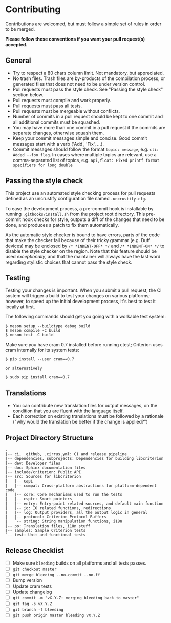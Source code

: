 # Contributing

Contributions are welcomed, but must follow a simple set of rules in order to
be merged.

**Please follow these conventions if you want your pull request(s) accepted.**

## General

* Try to respect a 80 chars column limit. Not mandatory, but appreciated.
* No trash files. Trash files are by-products of the compilation process, or
  generated files that does not need to be under version control.
* Pull requests must pass the style check. See "Passing the style check" section below.
* Pull requests must compile and work properly.
* Pull requests must pass all tests.
* Pull requests must be mergeable without conflicts.
* Number of commits in a pull request should be kept to one commit and all
  additional commits must be squashed.
* You may have more than one commit in a pull request if the commits are
  separate changes, otherwise squash them.
* Keep your commit messages simple and concise. Good commit messages start
  with a verb ('Add', 'Fix', ...).
* Commit messages should follow the format `topic: message`, e.g. `cli: Added --foo flag`.
  In cases where multiple topics are relevant, use a comma-separated list of topics, e.g.
  `api,float: Fixed printf format specifiers for long double`

## Passing the style check

This project use an automated style checking process for pull requests defined as
an uncrustify configuration file named `.uncrustify.cfg`.

To ease the development process, a pre-commit hook is installable by running
`.githooks/install.sh` from the project root directory. This pre-commit hook
checks for style, outputs a diff of the changes that need to be done, and
produces a patch to fix them automatically.

As the automatic style checker is bound to have errors, parts of the code
that make the checker fail because of their tricky grammar (e.g. Duff devices)
may be enclosed by `/* *INDENT-OFF* */` and `/* *INDENT-ON* */` to disable
the style checker on the region. Note that this feature should be used
*exceptionally*, and that the maintainer will always have the last word regarding
stylistic choices that cannot pass the style check.

## Testing

Testing your changes is important. When you submit a pull request, the CI system
will trigger a build to test your changes on various platforms; however, to speed
up the initial development process, it's best to test it locally at first.

The following commands should get you going with a workable test system:

```
$ meson setup --buildtype debug build
$ meson compile -C build
$ meson test -C build
```

Make sure you have cram 0.7 installed before running ctest; Criterion uses cram
internally for its system tests:

```
$ pip install --user cram==0.7

or alternatively

$ sudo pip install cram==0.7
```

## Translations

* You can contribute new translation files for output messages, on the
  condition that you are fluent with the language itself.
* Each correction on existing translations must be followed by a
  rationale ("why would the translation be better if the change is applied?")

## Project Directory Structure

    .
    |-- ci, .github, .cirrus.yml: CI and release pipeline
    |-- dependencies, subprojects: Dependencies for building libcriterion
    |-- dev: Developer files
    |-- doc: Sphinx documentation files
    |-- include/criterion: Public API
    |-- src: Sources for libcriterion
    |   |-- capi
    |   |-- compat: Cross-platform abstractions for platform-dependent code
    |   |-- core: Core mechanisms used to run the tests
    |   |-- csptr: Smart pointers
    |   |-- entry: Entry-point related sources, and default main function
    |   |-- io: IO related functions, redirections
    |   |-- log: Output providers, all the output logic in general
    |   |-- protocol: Criterion Protocol Buffers
    |   `-- string: String manipulation functions, i18n
    |-- po: Translation files, i18n stuff
    |-- samples: Sample Criterion tests
    `-- test: Unit and functional tests

## Release Checklist

* [ ] Make sure `bleeding` builds on all platforms and all tests passes.
* [ ] `git checkout master`
* [ ] `git merge bleeding --no-commit --no-ff`
* [ ] Bump version
* [ ] Update cram tests
* [ ] Update changelog
* [ ] `git commit -m "vX.Y.Z: merging bleeding back to master"`
* [ ] `git tag -s vX.Y.Z`
* [ ] `git branch -f bleeding`
* [ ] `git push origin master bleeding vX.Y.Z`
